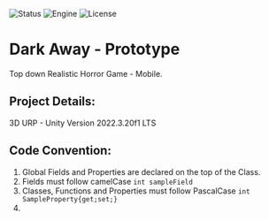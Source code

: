 ![Status](https://badgen.net/badge/Status/Pre-Release/orange?icon=github)
![Engine](https://badgen.net/badge/Engine/Unity/blue)
![License](https://badgen.net/badge/license/MIT/green)

# **Dark Away - Prototype**
Top down Realistic Horror Game - Mobile.

## **Project Details:**
3D URP - Unity Version 2022.3.20f1 LTS




## **Code Convention:**
1. Global Fields and Properties are declared on the top of the Class.
2. Fields must follow camelCase ```int sampleField```
3. Classes, Functions and Properties must follow PascalCase ```int SampleProperty{get;set;}```
4. 
